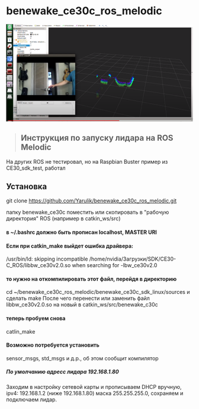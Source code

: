 # benewake_ce30c_ros_melodic
![Image alt](https://github.com/Yarulik/benewake_ce30c_ros_melodic/blob/main/CE30c.PNG)

> ## Инструкция по запуску лидара на ROS Melodic
На других ROS не тестировал, но на Raspbian Buster пример из CE30_sdk_test, работал

## Установка
git clone https://github.com/Yarulik/benewake_ce30c_ros_melodic.git

папку benewake_ce30c поместить или скопировать в "рабочую директория" ROS (например в catkin_ws/src)


#### в ~/.bashrc должно быть прописан localhost, MASTER URI


#### Если при catkin_make выйдет ошибка драйвера:
/usr/bin/ld: skipping incompatible /home/nvidia/Загрузки/SDK/CE30-C_ROS/libbw_ce30v2.0.so when searching for -lbw_ce30v2.0

#### то нужно на откомпилировать этот файл, перейдя в директорию 
cd ~/benewake_ce30c_ros_melodic/benewake_ce30c_sdk_linux/sources и сделать make 
После чего перенести или заменить файл libbw_ce30v2.0.so на новый в catkin_ws/src/benewake_c30c 

#### теперь пробуем снова 
catlin_make


#### Возможно потребуется установить 
sensor_msgs, std_msgs и д.р., об этом сообщит компилятор

##### По умолчанию адресс лидара 192.168.1.80
Заходим в настройку сетевой карты и прописываем DHCP вручную, ipv4: 192.168.1.2 (ниже 192.168.1.80) маска 255.255.255.0, сохраняем и подключаем лидар.

